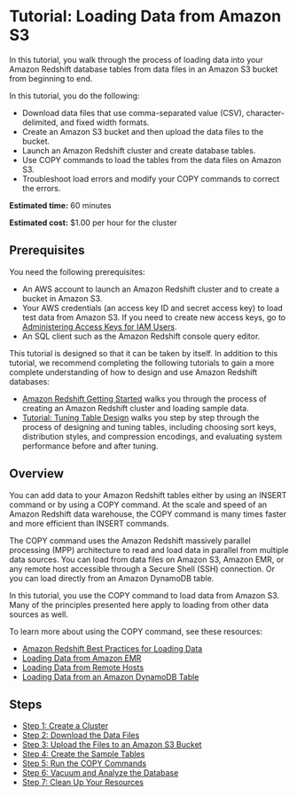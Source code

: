 # Tutorial: Loading Data from Amazon S3<a name="tutorial-loading-data"></a>

In this tutorial, you walk through the process of loading data into your Amazon Redshift database tables from data files in an Amazon S3 bucket from beginning to end\. 

In this tutorial, you do the following: 
+ Download data files that use comma\-separated value \(CSV\), character\-delimited, and fixed width formats\. 
+ Create an Amazon S3 bucket and then upload the data files to the bucket\. 
+ Launch an Amazon Redshift cluster and create database tables\. 
+ Use COPY commands to load the tables from the data files on Amazon S3\. 
+ Troubleshoot load errors and modify your COPY commands to correct the errors\.

**Estimated time:** 60 minutes

**Estimated cost:** $1\.00 per hour for the cluster

## Prerequisites<a name="tutorial-loading-data-prerequisites"></a>

You need the following prerequisites:
+ An AWS account to launch an Amazon Redshift cluster and to create a bucket in Amazon S3\.
+ Your AWS credentials \(an access key ID and secret access key\) to load test data from Amazon S3\. If you need to create new access keys, go to [Administering Access Keys for IAM Users](https://docs.aws.amazon.com/IAM/latest/UserGuide/ManagingCredentials.html)\.
+ An SQL client such as the Amazon Redshift console query editor\. 

This tutorial is designed so that it can be taken by itself\. In addition to this tutorial, we recommend completing the following tutorials to gain a more complete understanding of how to design and use Amazon Redshift databases: 
+ [Amazon Redshift Getting Started](https://docs.aws.amazon.com/redshift/latest/gsg/) walks you through the process of creating an Amazon Redshift cluster and loading sample data\. 
+ [Tutorial: Tuning Table Design](tutorial-tuning-tables.md) walks you step by step through the process of designing and tuning tables, including choosing sort keys, distribution styles, and compression encodings, and evaluating system performance before and after tuning\.

## Overview<a name="tutorial-loading-data-overview"></a>

You can add data to your Amazon Redshift tables either by using an INSERT command or by using a COPY command\. At the scale and speed of an Amazon Redshift data warehouse, the COPY command is many times faster and more efficient than INSERT commands\. 

The COPY command uses the Amazon Redshift massively parallel processing \(MPP\) architecture to read and load data in parallel from multiple data sources\. You can load from data files on Amazon S3, Amazon EMR, or any remote host accessible through a Secure Shell \(SSH\) connection\. Or you can load directly from an Amazon DynamoDB table\. 

In this tutorial, you use the COPY command to load data from Amazon S3\. Many of the principles presented here apply to loading from other data sources as well\. 

To learn more about using the COPY command, see these resources: 
+ [Amazon Redshift Best Practices for Loading Data](c_loading-data-best-practices.md)
+ [Loading Data from Amazon EMR](loading-data-from-emr.md)
+ [Loading Data from Remote Hosts](loading-data-from-remote-hosts.md)
+ [Loading Data from an Amazon DynamoDB Table](t_Loading-data-from-dynamodb.md)

## Steps<a name="tutorial-loading-data-steps"></a>
+ [Step 1: Create a Cluster](tutorial-loading-data-launch-cluster.md)
+ [Step 2: Download the Data Files](tutorial-loading-data-download-files.md)
+ [Step 3: Upload the Files to an Amazon S3 Bucket](tutorial-loading-data-upload-files.md)
+ [Step 4: Create the Sample Tables](tutorial-loading-data-create-tables.md)
+ [Step 5: Run the COPY Commands](tutorial-loading-run-copy.md)
+ [Step 6: Vacuum and Analyze the Database](tutorial-loading-data-vacuum.md)
+ [Step 7: Clean Up Your Resources](tutorial-loading-data-clean-up.md)